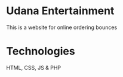 # Udana Entertainment
This is a website for online ordering bounces

# Technologies
HTML, CSS, JS & PHP
